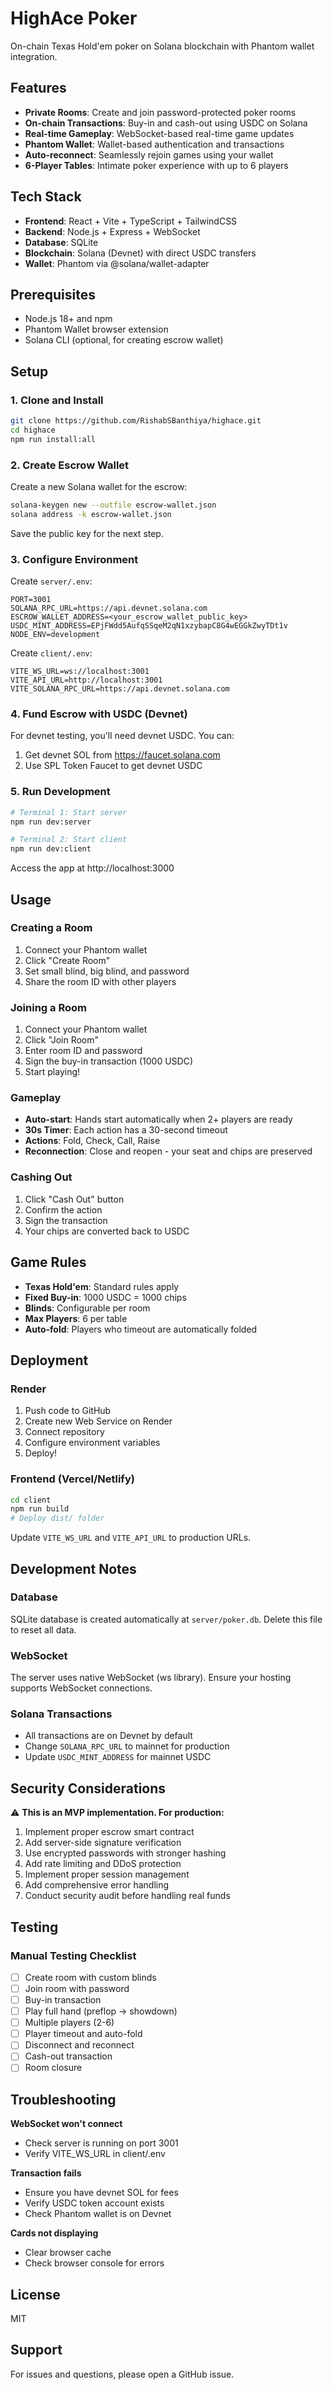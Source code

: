 # HighAce Poker

On-chain Texas Hold'em poker on Solana blockchain with Phantom wallet integration.

## Features

- **Private Rooms**: Create and join password-protected poker rooms
- **On-chain Transactions**: Buy-in and cash-out using USDC on Solana
- **Real-time Gameplay**: WebSocket-based real-time game updates
- **Phantom Wallet**: Wallet-based authentication and transactions
- **Auto-reconnect**: Seamlessly rejoin games using your wallet
- **6-Player Tables**: Intimate poker experience with up to 6 players

## Tech Stack

- **Frontend**: React + Vite + TypeScript + TailwindCSS
- **Backend**: Node.js + Express + WebSocket
- **Database**: SQLite
- **Blockchain**: Solana (Devnet) with direct USDC transfers
- **Wallet**: Phantom via @solana/wallet-adapter

## Prerequisites

- Node.js 18+ and npm
- Phantom Wallet browser extension
- Solana CLI (optional, for creating escrow wallet)

## Setup

### 1. Clone and Install

```bash
git clone https://github.com/RishabSBanthiya/highace.git
cd highace
npm run install:all
```

### 2. Create Escrow Wallet

Create a new Solana wallet for the escrow:

```bash
solana-keygen new --outfile escrow-wallet.json
solana address -k escrow-wallet.json
```

Save the public key for the next step.

### 3. Configure Environment

Create `server/.env`:

```env
PORT=3001
SOLANA_RPC_URL=https://api.devnet.solana.com
ESCROW_WALLET_ADDRESS=<your_escrow_wallet_public_key>
USDC_MINT_ADDRESS=EPjFWdd5AufqSSqeM2qN1xzybapC8G4wEGGkZwyTDt1v
NODE_ENV=development
```

Create `client/.env`:

```env
VITE_WS_URL=ws://localhost:3001
VITE_API_URL=http://localhost:3001
VITE_SOLANA_RPC_URL=https://api.devnet.solana.com
```

### 4. Fund Escrow with USDC (Devnet)

For devnet testing, you'll need devnet USDC. You can:
1. Get devnet SOL from https://faucet.solana.com
2. Use SPL Token Faucet to get devnet USDC

### 5. Run Development

```bash
# Terminal 1: Start server
npm run dev:server

# Terminal 2: Start client
npm run dev:client
```

Access the app at http://localhost:3000

## Usage

### Creating a Room

1. Connect your Phantom wallet
2. Click "Create Room"
3. Set small blind, big blind, and password
4. Share the room ID with other players

### Joining a Room

1. Connect your Phantom wallet
2. Click "Join Room"
3. Enter room ID and password
4. Sign the buy-in transaction (1000 USDC)
5. Start playing!

### Gameplay

- **Auto-start**: Hands start automatically when 2+ players are ready
- **30s Timer**: Each action has a 30-second timeout
- **Actions**: Fold, Check, Call, Raise
- **Reconnection**: Close and reopen - your seat and chips are preserved

### Cashing Out

1. Click "Cash Out" button
2. Confirm the action
3. Sign the transaction
4. Your chips are converted back to USDC

## Game Rules

- **Texas Hold'em**: Standard rules apply
- **Fixed Buy-in**: 1000 USDC = 1000 chips
- **Blinds**: Configurable per room
- **Max Players**: 6 per table
- **Auto-fold**: Players who timeout are automatically folded

## Deployment

### Render

1. Push code to GitHub
2. Create new Web Service on Render
3. Connect repository
4. Configure environment variables
5. Deploy!

### Frontend (Vercel/Netlify)

```bash
cd client
npm run build
# Deploy dist/ folder
```

Update `VITE_WS_URL` and `VITE_API_URL` to production URLs.

## Development Notes

### Database

SQLite database is created automatically at `server/poker.db`. Delete this file to reset all data.

### WebSocket

The server uses native WebSocket (ws library). Ensure your hosting supports WebSocket connections.

### Solana Transactions

- All transactions are on Devnet by default
- Change `SOLANA_RPC_URL` to mainnet for production
- Update `USDC_MINT_ADDRESS` for mainnet USDC

## Security Considerations

⚠️ **This is an MVP implementation. For production:**

1. Implement proper escrow smart contract
2. Add server-side signature verification
3. Use encrypted passwords with stronger hashing
4. Add rate limiting and DDoS protection
5. Implement proper session management
6. Add comprehensive error handling
7. Conduct security audit before handling real funds

## Testing

### Manual Testing Checklist

- [ ] Create room with custom blinds
- [ ] Join room with password
- [ ] Buy-in transaction
- [ ] Play full hand (preflop → showdown)
- [ ] Multiple players (2-6)
- [ ] Player timeout and auto-fold
- [ ] Disconnect and reconnect
- [ ] Cash-out transaction
- [ ] Room closure

## Troubleshooting

**WebSocket won't connect**
- Check server is running on port 3001
- Verify VITE_WS_URL in client/.env

**Transaction fails**
- Ensure you have devnet SOL for fees
- Verify USDC token account exists
- Check Phantom wallet is on Devnet

**Cards not displaying**
- Clear browser cache
- Check browser console for errors

## License

MIT

## Support

For issues and questions, please open a GitHub issue.
